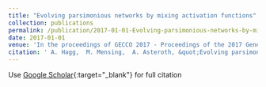 ```yaml
---
title: "Evolving parsimonious networks by mixing activation functions"
collection: publications
permalink: /publication/2017-01-01-Evolving-parsimonious-networks-by-mixing-activation-functions
date: 2017-01-01
venue: 'In the proceedings of GECCO 2017 - Proceedings of the 2017 Genetic and Evolutionary Computation Conference'
citation: ' A. Hagg,  M. Mensing,  A. Asteroth, &quot;Evolving parsimonious networks by mixing activation functions.&quot; In the proceedings of GECCO 2017 - Proceedings of the 2017 Genetic and Evolutionary Computation Conference, 2017.'
---
```

Use [Google Scholar](https://scholar.google.com/scholar?q=Evolving+parsimonious+networks+by+mixing+activation+functions){:target="_blank"} for full citation